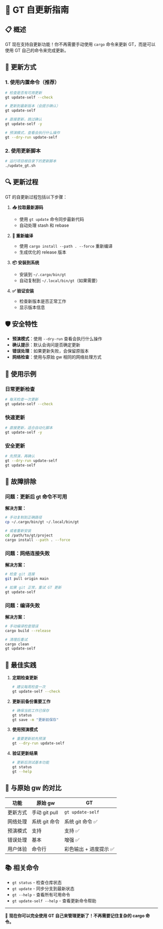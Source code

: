 # 🔄 GT 自更新指南

## 📋 概述

GT 现在支持自更新功能！你不再需要手动使用 `cargo` 命令来更新 GT，而是可以使用 GT 自己的命令来完成更新。

## 🚀 更新方式

### 1. 使用内置命令（推荐）

```bash
# 检查是否有可用更新
gt update-self --check

# 更新到最新版本（会提示确认）
gt update-self

# 直接更新，跳过确认
gt update-self -y

# 预演模式，查看会执行什么操作
gt --dry-run update-self
```

### 2. 使用更新脚本

```bash
# 运行项目根目录下的更新脚本
./update_gt.sh
```

## 🔍 更新过程

GT 的自更新过程包括以下步骤：

1. **📥 拉取最新源码**
   - 使用 `gt update` 命令同步最新代码
   - 自动处理 stash 和 rebase

2. **🔨 重新编译**
   - 使用 `cargo install --path . --force` 重新编译
   - 生成优化的 release 版本

3. **📦 安装到系统**
   - 安装到 `~/.cargo/bin/gt`
   - 自动复制到 `~/.local/bin/gt`（如果需要）

4. **✅ 验证安装**
   - 检查新版本是否正常工作
   - 显示版本信息

## 🛡️ 安全特性

- **预演模式**：使用 `--dry-run` 查看会执行什么操作
- **确认提示**：默认会询问是否确定更新
- **错误处理**：如果更新失败，会保留原版本
- **网络检查**：使用与原始 gw 相同的网络处理方式

## 📝 使用示例

### 日常更新检查
```bash
# 每天检查一次更新
gt update-self --check
```

### 快速更新
```bash
# 直接更新，适合自动化脚本
gt update-self -y
```

### 安全更新
```bash
# 先预演，再确认
gt --dry-run update-self
gt update-self
```

## 🔧 故障排除

### 问题：更新后 gt 命令不可用
**解决方案：**
```bash
# 手动复制到正确路径
cp ~/.cargo/bin/gt ~/.local/bin/gt

# 或者重新安装
cd /path/to/gt/project
cargo install --path . --force
```

### 问题：网络连接失败
**解决方案：**
```bash
# 检查 git 连接
git pull origin main

# 如果 git 正常，重试 GT 更新
gt update-self
```

### 问题：编译失败
**解决方案：**
```bash
# 手动编译检查错误
cargo build --release

# 清理后重试
cargo clean
gt update-self
```

## 🎯 最佳实践

1. **定期检查更新**
   ```bash
   # 建议每周检查一次
   gt update-self --check
   ```

2. **更新前备份重要工作**
   ```bash
   # 确保当前工作已保存
   gt status
   gt save -m "更新前保存"
   ```

3. **使用预演模式**
   ```bash
   # 重要更新前先预演
   gt --dry-run update-self
   ```

4. **验证更新结果**
   ```bash
   # 更新后测试基本功能
   gt status
   gt --help
   ```

## 🔄 与原始 gw 的对比

| 功能 | 原始 gw | GT |
|------|---------|-----|
| 更新方式 | 手动 git pull | `gt update-self` |
| 网络处理 | 系统 git 命令 | 系统 git 命令 ✅ |
| 预演模式 | 支持 | 支持 ✅ |
| 错误处理 | 基本 | 增强 ✅ |
| 用户体验 | 命令行 | 彩色输出 + 进度提示 ✅ |

## 📚 相关命令

- `gt status` - 检查仓库状态
- `gt update` - 同步分支到最新状态
- `gt --help` - 查看所有可用命令
- `gt update-self --help` - 查看更新命令帮助

---

🎉 **现在你可以完全使用 GT 自己来管理更新了！不再需要记住复杂的 cargo 命令。** 